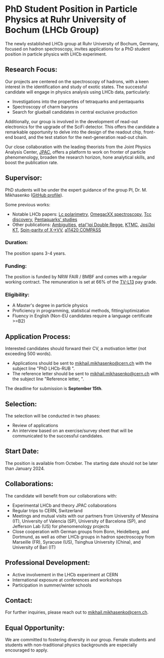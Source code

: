 # PhD Student Position in Particle Physics at Ruhr University of Bochum (LHCb Group)

The newly established LHCb group at Ruhr University of Bochum, Germany, focused on hadron spectroscopy, invites applications for a PhD student position in particle physics with LHCb experiment.

## Research Focus:
Our projects are centered on the spectroscopy of hadrons, with a keen interest in the identification and study of exotic states. The successful candidate will engage in physics analysis using LHCb data, particularly:

- Investigations into the properties of tetraquarks and pentaquarks
- Spectroscopy of charm baryons
- Search for glueball candidates in central exclusive production

Additionally, our group is involved in the development of read-out electronics for the upgrade of the SciFi detector.
This offers the candidate a remarkable opportunity to delve into the design of the readout chip, front-end board, and the test station for the next-generation read-out chain.

Our close collaboration with the leading theorists from the Joint Physics Analysis Center, [JPAC](https://www.jpac-physics.org/),
offers a platform to work on fronter of particle phenomenology, broaden the research horizon, hone analytical skills, and boost the publication rate.

## Supervisor:
PhD students will be under the expert guidance of the group PI, Dr. M. Mikhasenko ([GitHub profile](https://github.com/mmikhasenko/)).

Some previous works:

- Notable LHCb papers: [Lc polarimetry](https://inspirehep.net/literature/2623821), [OmegacXX spectroscopy](https://inspirehep.net/literature/1879440), [Tcc discovery](https://inspirehep.net/literature/1915358), [Pentaquarks' studies](https://inspirehep.net/literature/1728691)
- Other publications: [Ambiguities](https://inspirehep.net/literature/2673390), [eta(')pi Double Regge](https://inspirehep.net/literature/1859521), [KTMC](https://inspirehep.net/literature/2617378), [Jpsi3pi KT](https://inspirehep.net/literature/2652616), [Spin-parity of X->VV](https://inspirehep.net/literature/1806437), [a11420 COMPASS](https://inspirehep.net/literature/1800396)

### Duration:
The position spans 3-4 years.

### Funding:
The position is funded by NRW FAIR / BMBF and comes with a regular working contract. The remuneration is set at 66% of the [TV-L13](https://oeffentlicher-dienst.info/c/t/rechner/tv-l/allg?id=tv-l&g=E_13&s=1&zv=VBL&z=100&zulage=&stkl=1&r=0&zkf=&kk=15.5%25) pay grade.

### Eligibility:
- A Master's degree in particle physics
- Proficiency in programming, statistical methods, fitting/optimization
- Fluency in English (Non-EU candidates require a language certificate >=B2)

## Application Process:
Interested candidates should forward their CV, a motivation letter (not exceeding 500 words).
 
 - Applications should be sent to [mikhail.mikhasenko@cern.ch](mailto:mikhail.mikhasenko@cern.ch) with the subject line "PhD LHCb-RUB <candidate family name>".
 - The reference letter should be sent to [mikhail.mikhasenko@cern.ch](mailto:mikhail.mikhasenko@cern.ch) with the subject line "Reference letter, <candidate family name>".

The deadline for submission is **September 15th**.

## Selection:
The selection will be conducted in two phases:
- Review of applications
- An interview based on an exercise/survey sheet that will be communicated to the successful candidates.

## Start Date:
The position is available from Octeber. The starting date should not be later than January 2024.

## Collaborations:
The candidate will benefit from our collaborations with:
- Experimental LHCb and theory JPAC collaborations
- Regular trips to CERN, Switzerland
- Meetings and mutual visits with our partners from University of Messina (IT), University of Valencia (SP), University of Barcelona (SP), and Jefferson Lab (US) for phenomenology projects
- Close cooperation with German groups from Bonn, Heidelberg, and Dortmund, as well as other LHCb groups in hadron spectroscopy from Marseille (FR), Syracuse (US), Tsinghua University (China), and University of Bari (IT)

## Professional Development:
- Active involvement in the LHCb experiment at CERN
- International exposure at conferences and workshops
- Participation in summer/winter schools

## Contact:
For further inquiries, please reach out to [mikhail.mikhasenko@cern.ch](mailto:mikhail.mikhasenko@cern.ch).

## Equal Opportunity:
We are committed to fostering diversity in our group. Female students and students with non-traditional physics backgrounds are especially encouraged to apply.
